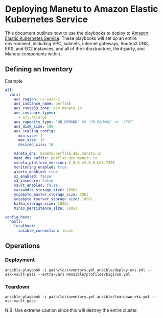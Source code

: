 # Deploying Manetu to Amazon Elastic Kubernetes Service

This document outlines how to use the playbooks to deploy to [Amazon Elastic Kubernetes Service](https://aws.amazon.com/pm/eks).  These playbooks will set up an entire environment, including VPC, subnets, internet gateways, Route53 DNS, EKS, and EC2 instances, and all of the infrastructure, third-party, and Manetu components within.

## Defining an Inventory

Example

```yaml
all:
  vars:
    aws_region: us-east-2
    aws_instance_name: perflab
    aws_route53_zone: dev.manetu.io
    aws_instance_types:
      - m7i.4xlarge
    aws_capacity_type: 'ON_DEMAND' ## 'ON_DEMAND' or 'SPOT'
    aws_disk_size: 100
    aws_scaling_config:
      min_size: 1
      max_size: 16
      desired_size: 16

    manetu_dns: manetu.perflab.dev.manetu.io
    mgmt_dns_suffix: perflab.dev.manetu.io
    manetu_platform_version: 2.0.0-v2.0.0.b25.7468
    monitoring_enabled: true
    alerts_enabled: true
    s3_enabled: false
    s3_insecure: false
    vault_enabled: false
    cassandra_storage_size: 100Gi
    yugabyte_master_storage_size: 10Gi
    yugabyte_tserver_storage_size: 100Gi
    kafka_storage_size: 100Gi
    minio_persistence_size: 100Gi

config_host:
  hosts:
    localhost:
      ansible_connection: local
```

## Operations

### Deployment

```shell
ansible-playbook -i path/to/inventory.yml ansible/deploy-eks.yml --ask-vault-pass --extra-vars @ansible/profiles/bigiron.yml
```

### Teardown

```shell
ansible-playbook -i path/to/inventory.yml ansible/teardown-eks.yml --ask-vault-pass
```

N.B. Use extreme caution since this will destroy the entire cluster.
